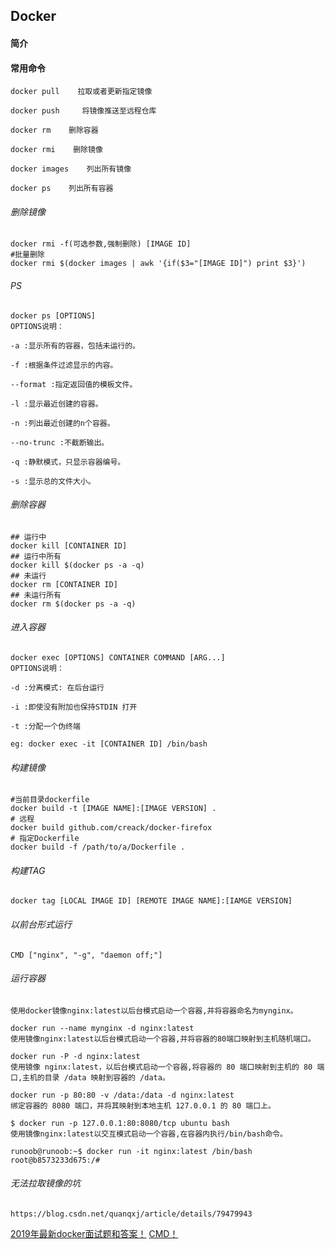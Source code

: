 ## Docker
#### 简介
     
    
#### 常用命令
    docker pull    拉取或者更新指定镜像
    
    docker push     将镜像推送至远程仓库
    
    docker rm    删除容器
    
    docker rmi    删除镜像
    
    docker images    列出所有镜像
    
    docker ps    列出所有容器
    
   
###### 删除镜像
    docker rmi -f(可选参数,强制删除) [IMAGE ID] 
    #批量删除 
    docker rmi $(docker images | awk '{if($3="[IMAGE ID]") print $3}')
    
###### PS
    docker ps [OPTIONS]
    OPTIONS说明：
    
    -a :显示所有的容器，包括未运行的。
    
    -f :根据条件过滤显示的内容。
    
    --format :指定返回值的模板文件。
    
    -l :显示最近创建的容器。
    
    -n :列出最近创建的n个容器。
    
    --no-trunc :不截断输出。
    
    -q :静默模式，只显示容器编号。
    
    -s :显示总的文件大小。
    
###### 删除容器
    ## 运行中
    docker kill [CONTAINER ID]
    ## 运行中所有
    docker kill $(docker ps -a -q)
    ## 未运行
    docker rm [CONTAINER ID]
    ## 未运行所有
    docker rm $(docker ps -a -q)


###### 进入容器
    docker exec [OPTIONS] CONTAINER COMMAND [ARG...]
    OPTIONS说明：
    
    -d :分离模式: 在后台运行
    
    -i :即使没有附加也保持STDIN 打开
    
    -t :分配一个伪终端
    
    eg: docker exec -it [CONTAINER ID] /bin/bash
    
###### 构建镜像
    #当前目录dockerfile
    docker build -t [IMAGE NAME]:[IMAGE VERSION] .
    # 远程
    docker build github.com/creack/docker-firefox
    # 指定Dockerfile
    docker build -f /path/to/a/Dockerfile .
    
###### 构建TAG
    docker tag [LOCAL IMAGE ID] [REMOTE IMAGE NAME]:[IAMGE VERSION]
    
###### 以前台形式运行
    CMD ["nginx", "-g", "daemon off;"]
    
###### 运行容器
    使用docker镜像nginx:latest以后台模式启动一个容器,并将容器命名为mynginx。
   
    docker run --name mynginx -d nginx:latest
    使用镜像nginx:latest以后台模式启动一个容器,并将容器的80端口映射到主机随机端口。
    
    docker run -P -d nginx:latest
    使用镜像 nginx:latest，以后台模式启动一个容器,将容器的 80 端口映射到主机的 80 端口,主机的目录 /data 映射到容器的 /data。
    
    docker run -p 80:80 -v /data:/data -d nginx:latest
    绑定容器的 8080 端口，并将其映射到本地主机 127.0.0.1 的 80 端口上。
    
    $ docker run -p 127.0.0.1:80:8080/tcp ubuntu bash
    使用镜像nginx:latest以交互模式启动一个容器,在容器内执行/bin/bash命令。
    
    runoob@runoob:~$ docker run -it nginx:latest /bin/bash
    root@b8573233d675:/# 
   
###### 无法拉取镜像的坑
    https://blog.csdn.net/quanqxj/article/details/79479943
    
 [2019年最新docker面试题和答案！](https://blog.csdn.net/lixiao0320/article/details/94348042)
 [CMD！](https://www.jianshu.com/p/78f4591b7ff0)
    
